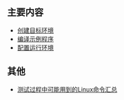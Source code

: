 
## 主要内容

- [创建目标环境](1-创建目标环境.md)
- [编译示例程序](2-编译示例程序.md)
- [配置运行环境](3-配置运行环境.md)

## 其他
- [测试过程中可能用到的Linux命令汇总](linux-cmd.md)


  
